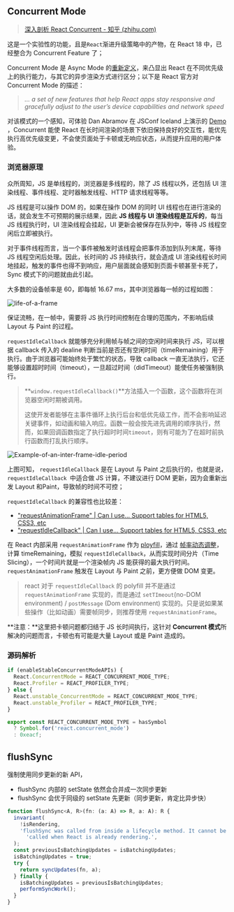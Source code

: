 ## Concurrent Mode

> [深入剖析 React Concurrent - 知乎 (zhihu.com)](https://zhuanlan.zhihu.com/p/60307571)

这是一个实验性的功能，且是`React`渐进升级策略中的产物，在 React 18 中，已经整合为 Concurrent Feature 了；

Concurrent Mode 是 Async Mode 的[重新定义](https://github.com/facebook/react/pull/13732)，来凸显出 React 在不同优先级上的执行能力，与其它的异步渲染方式进行区分；以下是 React 官方对 Concurrent Mode 的描述：

> *... a set of new features that help React apps stay responsive and gracefully adjust to the user’s device capabilities and network speed*

对该模式的一个感知，可体验 Dan Abramov  在 JSConf Iceland 上演示的 [Demo](https://link.zhihu.com/?target=https%3A//codesandbox.io/s/koyz664q35) ，Concurrent  能使 React 在长时间渲染的场景下依旧保持良好的交互性，能优先执行高优先级变更，不会使页面处于卡顿或无响应状态，从而提升应用的用户体验。

### 浏览器原理

众所周知，JS 是单线程的，浏览器是多线程的，除了 JS 线程以外，还包括 UI 渲染线程、事件线程、定时器触发线程、HTTP 请求线程等等。

JS 线程是可以操作 DOM 的，如果在操作 DOM 的同时 UI 线程也在进行渲染的话，就会发生不可预期的展示结果，因此 **JS 线程与 UI 渲染线程是互斥的**，每当 JS 线程执行时，UI 渲染线程会挂起，UI 更新会被保存在队列中，等待 JS 线程空闲后立即被执行。

对于事件线程而言，当一个事件被触发时该线程会把事件添加到队列末尾，等待 JS 线程空闲后处理。因此，长时间的 JS 持续执行，就会造成 UI 渲染线程长时间地挂起，触发的事件也得不到响应，用户层面就会感知到页面卡顿甚至卡死了，Sync 模式下的问题就由此引起。

大多数的设备帧率是 60，即每帧 16.67 ms，其中浏览器每一帧的过程如图：

![life-of-a-frame](D:\Workbench\每日学习\react\resource\life-of-a-frame.png)

保证流畅，在一帧中，需要将 JS 执行时间控制在合理的范围内，不影响后续 Layout 与 Paint 的过程。

`requestIdleCallback` 就能够充分利用帧与帧之间的空闲时间来执行 JS，可以根据 callback 传入的 dealine 判断当前是否还有空闲时间（timeRemaining）用于执行。由于浏览器可能始终处于繁忙的状态，导致 callback 一直无法执行，它还能够设置超时时间（timeout），一旦超过时间（didTimeout）能使任务被强制执行。

> **`window.requestIdleCallback()`**方法插入一个函数，这个函数将在浏览器空闲时期被调用。
>
> 这使开发者能够在主事件循环上执行后台和低优先级工作，而不会影响延迟关键事件，如动画和输入响应。函数一般会按先进先调用的顺序执行，然而，如果回调函数指定了执行超时时间`timeout`，则有可能为了在超时前执行函数而打乱执行顺序。

![Example-of-an-inter-frame-idle-period](D:\Workbench\每日学习\react\resource\Example-of-an-inter-frame-idle-period.png)

上图可知， `requestIdleCallback` 是在 Layout 与 Paint 之后执行的，也就是说，`requestIdleCallback `中适合做 JS 计算，不建议进行 DOM 更新，因为会重新出发 Layout 和Paint，导致帧的时间不可控；

`requestIdleCallback` 的兼容性也比较差：

+ ["requestAnimationFrame" | Can I use... Support tables for HTML5, CSS3, etc](https://caniuse.com/?search=requestAnimationFrame )
+ ["requestIdleCallback" | Can I use... Support tables for HTML5, CSS3, etc](https://caniuse.com/?search=requestIdleCallback )

在 React 内部采用 `requestAnimationFrame` 作为 [ployfill](https://link.zhihu.com/?target=https%3A//github.com/facebook/react/blob/v16.8.0/packages/scheduler/src/Scheduler.js%23L455)，通过 [帧率动态调整](https://link.zhihu.com/?target=https%3A//github.com/facebook/react/blob/v16.8.0/packages/scheduler/src/Scheduler.js%23L649)，计算 timeRemaining，模拟 `requestIdleCallback`，从而实现时间分片（Time Slicing），一个时间片就是一个渲染帧内 JS 能获得的最大执行时间。`requestAnimationFrame` 触发在 Layout 与 Paint 之前，更方便做 DOM 变更。

> react 对于 `requestIdleCallback` 的 polyfill 并不是通过 `requestAnimationFrame` 实现的，而是通过 `setTImeout`(no-DOM environment) / `postMessage` (Dom environment) 实现的。只是说如果某些操作（比如动画）需要帧同步，则推荐使用 `requestAnimationFrame`。

**注意：**这里把卡顿问题都归结于 JS 长时间执行，这针对 **Concurrent 模式**所解决的问题而言，卡顿也有可能是大量 Layout 或是 Paint 造成的。

### 源码解析

```js
if (enableStableConcurrentModeAPIs) {
  React.ConcurrentMode = REACT_CONCURRENT_MODE_TYPE;
  React.Profiler = REACT_PROFILER_TYPE;
} else {
  React.unstable_ConcurrentMode = REACT_CONCURRENT_MODE_TYPE;
  React.unstable_Profiler = REACT_PROFILER_TYPE;
}

export const REACT_CONCURRENT_MODE_TYPE = hasSymbol
  ? Symbol.for('react.concurrent_mode')
  : 0xeacf;
```

## flushSync

强制使用同步更新的新 API，

- flushSync 内部的 setState 依然会合并成一次同步更新
- flushSync 会优于同级的 setState 先更新（同步更新，肯定比异步快）

```js
function flushSync<A, R>(fn: (a: A) => R, a: A): R {
  invariant(
    !isRendering,
    'flushSync was called from inside a lifecycle method. It cannot be ' +
      'called when React is already rendering.',
  );
  const previousIsBatchingUpdates = isBatchingUpdates;
  isBatchingUpdates = true;
  try {
    return syncUpdates(fn, a);
  } finally {
    isBatchingUpdates = previousIsBatchingUpdates;
    performSyncWork();
  }
}
```

